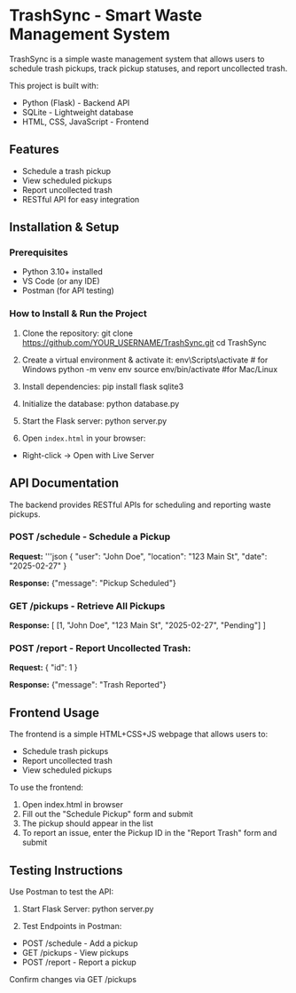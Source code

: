 # TrashSync - Smart Waste Management System

TrashSync is a simple waste management system that allows users to schedule trash pickups, track pickup statuses, and report uncollected trash.

This project is built with:
- Python (Flask) - Backend API
- SQLite - Lightweight database
- HTML, CSS, JavaScript - Frontend

## Features
- Schedule a trash pickup
- View scheduled pickups
- Report uncollected trash
- RESTful API for easy integration

## Installation & Setup

### Prerequisites
- Python 3.10+ installed
- VS Code (or any IDE)
- Postman (for API testing)

### How to Install & Run the Project

1. Clone the repository:
git clone https://github.com/YOUR_USERNAME/TrashSync.git
cd TrashSync

2. Create a virtual environment & activate it:
env\Scripts\activate # for Windows
python -m venv env source env/bin/activate #for Mac/Linux

3. Install dependencies:
pip install flask sqlite3
 
4. Initialize the database:
python database.py

5. Start the Flask server:
python server.py

6. Open `index.html` in your browser:
- Right-click → Open with Live Server  

## API Documentation

The backend provides RESTful APIs for scheduling and reporting waste pickups.

### POST /schedule - Schedule a Pickup 
**Request:**
'''json
{
 "user": "John Doe",
 "location": "123 Main St",
 "date": "2025-02-27"
}

**Response:**
{"message": "Pickup Scheduled"}

### GET /pickups - Retrieve All Pickups
**Response:**
[
    [1, "John Doe", "123 Main St", "2025-02-27", "Pending"]
]

### POST /report - Report Uncollected Trash:
**Request:**
{
    "id": 1
}

**Response:**
{"message": "Trash Reported"}

## Frontend Usage

The frontend is a simple HTML+CSS+JS webpage that allows users to:
* Schedule trash pickups
* Report uncollected trash
* View scheduled pickups

To use the frontend:
1. Open index.html in  browser
2. Fill out the "Schedule Pickup" form and submit
3. The pickup should appear in the list
4. To report an issue, enter the Pickup ID in the "Report Trash" form and submit

## Testing Instructions

Use Postman to test the API:

1. Start Flask Server:
python server.py

2. Test Endpoints in Postman:
* POST /schedule - Add a pickup
* GET /pickups - View pickups
* POST /report - Report a pickup

Confirm changes via GET /pickups

